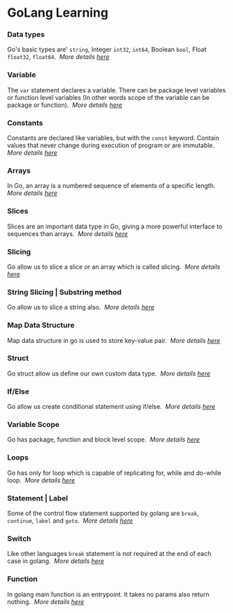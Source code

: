 # GoLang Learning

### Data types

Go's basic types are' `string`, Integer `int32`, `int64`, Boolean `bool`, Float `float32`, `float64`.&nbsp;
_More details [here](https://github.com/dhairya-rathod/golang-learning/blob/master/01-data-types/main.go)_

### Variable

The `var` statement declares a variable. There can be package level variables or function level variables (In other words scope of the variable can be package or function).&nbsp;
_More details [here](https://github.com/dhairya-rathod/golang-learning/blob/master/02-variables/main.go)_

### Constants

Constants are declared like variables, but with the `const` keyword. Contain values that never change during execution of program or are immutable.&nbsp;
_More details [here](https://github.com/dhairya-rathod/golang-learning/blob/master/03-constants/main.go)_

### Arrays

In Go, an array is a numbered sequence of elements of a specific length.&nbsp;
_More details [here](https://github.com/dhairya-rathod/golang-learning/blob/master/04-arrays/main.go)_

### Slices

Slices are an important data type in Go, giving a more powerful interface to sequences than arrays.&nbsp;
_More details [here](https://github.com/dhairya-rathod/golang-learning/blob/master/05-slices/main.go)_

### Slicing

Go allow us to slice a slice or an array which is called slicing.&nbsp;
_More details [here](https://github.com/dhairya-rathod/golang-learning/blob/master/06-slicing/main.go)_

### String Slicing | Substring method

Go allow us to slice a string also.&nbsp;
_More details [here](https://github.com/dhairya-rathod/golang-learning/blob/master/07-string-utils/main.go)_

### Map Data Structure

Map data structure in go is used to store key-value pair.&nbsp;
_More details [here](https://github.com/dhairya-rathod/golang-learning/blob/master/08-map/main.go)_

### Struct

Go struct allow us define our own custom data type.&nbsp;
_More details [here](https://github.com/dhairya-rathod/golang-learning/blob/master/09-struct/main.go)_

### If/Else

Go allow us create conditional statement using if/else.&nbsp;
_More details [here](https://github.com/dhairya-rathod/golang-learning/blob/master/10-conditional-statement/main.go)_

### Variable Scope

Go has package, function and block level scope.&nbsp;
_More details [here](https://github.com/dhairya-rathod/golang-learning/blob/master/11-variable-scope/main.go)_

### Loops

Go has only for loop which is capable of replicating for, while and do-while loop.&nbsp;
_More details [here](https://github.com/dhairya-rathod/golang-learning/blob/master/12-loops/main.go)_

### Statement | Label

Some of the control flow statement supported by golang are `break`, `continue`, `label` and `goto`.&nbsp;
_More details [here](https://github.com/dhairya-rathod/golang-learning/blob/master/13-control-flow-statement/main.go)_

### Switch

Like other languages `break` statement is not required at the end of each case in golang.&nbsp;
_More details [here](https://github.com/dhairya-rathod/golang-learning/blob/master/14-switch/main.go)_

### Function

In golang main function is an entrypoint. It takes no params also return nothing.&nbsp;
_More details [here](https://github.com/dhairya-rathod/golang-learning/blob/master/14-switch/main.go)_
